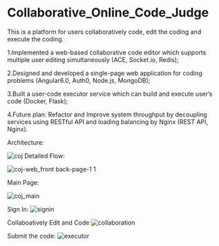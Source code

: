 # Collaborative_Online_Code_Judge
This is a platform for users collaboratively code, edit the coding and execute the coding.

1.Implemented a web-based collaborative code editor which supports multiple user editing simultaneously
(ACE, Socket.io, Redis);

2.Designed and developed a single-page web application for coding problems
(Angular6.0, Auth0, Node.js, MongoDB);

3.Built a user-code executor service which can build and execute user’s code
(Docker, Flask);

4.Future plan: Refactor and Improve system throughput by decoupling services using RESTful API and loading balancing by Nginx
(REST API, Nginx).

Architecture:

![coj](https://user-images.githubusercontent.com/29580346/42492785-4325f190-83cf-11e8-8786-47d14d618606.JPG)
Detailed Flow:

![coj-web_front back-page-1 1](https://user-images.githubusercontent.com/29580346/42492797-4a1d51fa-83cf-11e8-9313-01169a138d95.png)

Main Page:

![coj_main](https://user-images.githubusercontent.com/29580346/42846750-bc15a758-89ce-11e8-997d-3aedd33269b5.png)

Sign In:
![signin](https://user-images.githubusercontent.com/29580346/42846762-c2cfd276-89ce-11e8-8586-78417e901e13.png)

Collaboatively Edit and Code
![collaboration](https://user-images.githubusercontent.com/29580346/42846765-c5d361ae-89ce-11e8-939c-e7f03cec6655.png)

Submit the code:
![executor](https://user-images.githubusercontent.com/29580346/42846768-c7f6a1b2-89ce-11e8-8654-65523bde35e0.png)
